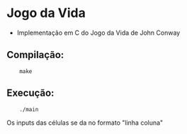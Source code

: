 # Jogo da Vida
* Implementação em C do Jogo da Vida de John Conway

## Compilação:
        make

## Execução:
        ./main

Os inputs das células se da no formato "linha coluna"